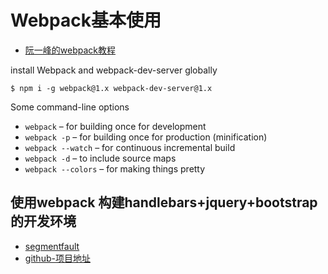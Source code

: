 # Webpack基本使用

- [阮一峰的webpack教程](https://github.com/ruanyf/webpack-demos)

install Webpack and webpack-dev-server globally
```
$ npm i -g webpack@1.x webpack-dev-server@1.x
```
Some command-line options
- `webpack` – for building once for development
- `webpack -p` – for building once for production (minification)
- `webpack --watch` – for continuous incremental build
- `webpack -d` – to include source maps
- `webpack --colors` – for making things pretty

## 使用webpack 构建handlebars+jquery+bootstrap的开发环境
- [segmentfault](https://segmentfault.com/a/1190000011467743)
- [github-项目地址](https://github.com/tstrilogy/webpack-handlebars-template)

